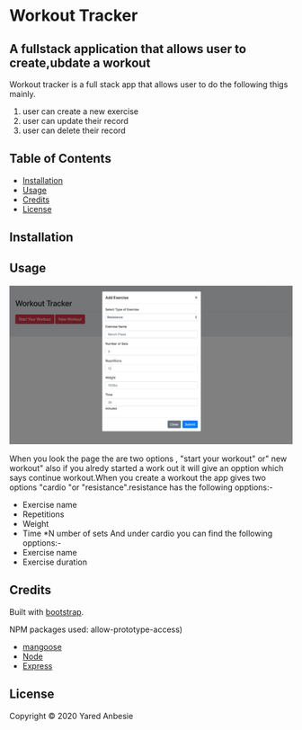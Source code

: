 # Workout Tracker


## A fullstack application that allows user to create,ubdate a workout 

Workout tracker is a full stack app that allows user to do the following thigs mainly.
1. user can create a new exercise
2. user can update their record
3. user can delete their record

## Table of Contents

* [Installation](#installation)
* [Usage](#usage)
* [Credits](#credits)
* [License](#license)

## Installation



## Usage 



![workout](workout.png)

When you look the page the are two options , "start your workout" or"  new workout" also if you alredy  started a work out it will give an opption which says continue workout.When you create a workout  the app gives two options "cardio "or "resistance".resistance has the following opptions:-
* Exercise name
* Repetitions
* Weight
* Time
*N umber of sets
And under cardio you can find the following opptions:-
* Exercise name
* Exercise duration


## Credits

Built with [bootstrap](https://getbootstrap.com/).

NPM packages used: 
allow-prototype-access)
* [mangoose](https://www.npmjs.com/package/mangoose)
* [Node ]("")
* [Express](https://www.npmjs.com/package/express)


## License

Copyright © 2020 Yared Anbesie